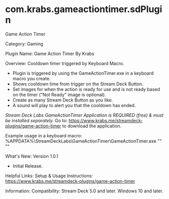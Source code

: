 # com.krabs.gameactiontimer.sdPlugin
 Game Action Timer

Category:
Gaming

Plugin Name:
Game Action Timer
By Krabs

Overview:
Cooldown timer triggered by Keyboard Macro.
- Plugin is triggered by using the GameActionTimer.exe in a keyboard macro you create.
- Shows cooldown time from trigger on the Stream Deck Button.
- Set images for when the action is ready for use and is not ready based on the timer ("Not Ready" image is optional).
- Create as many Stream Deck Button as you like.
- A sound will play to alert you that the cooldown has ended.

*Stream Deck Labs GameActionTimer Application is REQUIRED (free) & must be installed separately.*
Go to: https://www.krabs.me/streamdeck-plugins/game-action-timer to download the application.

Example usage in a keyboard macro:
%APPDATA%\StreamDeckLabs\GameActionTimer\GameActionTimer.exe "<action name from Stream Deck button>" "<cooldown time in seconds>"

What's New:
Version 1.0.1
- Initial Release.

Helpful Links:
Setup & Usage Instructions:
https://www.krabs.me/streamdeck-plugins/game-action-timer

Information:
Compatibility: Stream Deck 5.0 and later. Windows 10 and later.
